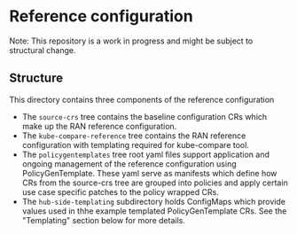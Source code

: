 # Reference configuration
Note: This repository is a work in progress and might be subject to structural change.
## Structure
This directory contains three components of the reference configuration
 - The `source-crs` tree contains the baseline configuration CRs which make
   up the RAN reference configuration.
 - The `kube-compare-reference` tree contains the RAN reference configuration with templating required for kube-compare tool.
 - The `policygentemplates` tree root yaml files support application and ongoing management
   of the reference configuration using PolicyGenTemplate. These yaml serve as manifests which define how CRs from the
   source-crs tree are grouped into policies and apply certain use case
   specific patches to the policy wrapped CRs.
 - The `hub-side-templating` subdirectory holds ConfigMaps which provide values used in
   thhe example templated PolicyGenTemplate CRs. See the "Templating" section below for more details.
